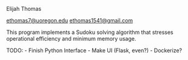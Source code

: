 Elijah Thomas

ethomas7@uoregon.edu
ethomas1541@gmail.com

This program implements a Sudoku solving algorithm that stresses operational efficiency and minimum memory usage.

TODO:
    - Finish Python Interface
    - Make UI (Flask, even?)
    - Dockerize?